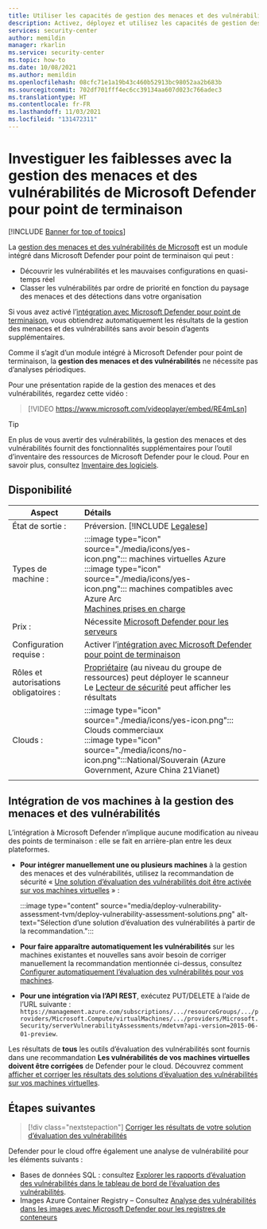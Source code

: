 ```yaml
---
title: Utiliser les capacités de gestion des menaces et des vulnérabilités de Microsoft Defender pour point de terminaison avec Microsoft Defender pour le cloud
description: Activez, déployez et utilisez les capacités de gestion des menaces et des vulnérabilités de Microsoft Defender pour point de terminaison avec Microsoft Defender pour le cloud pour découvrir les faiblesses de vos machines Azure et hybrides.
services: security-center
author: memildin
manager: rkarlin
ms.service: security-center
ms.topic: how-to
ms.date: 10/08/2021
ms.author: memildin
ms.openlocfilehash: 08cfc71e1a19b43c460b52913bc98052aa2b683b
ms.sourcegitcommit: 702df701fff4ec6cc39134aa607d023c766adec3
ms.translationtype: HT
ms.contentlocale: fr-FR
ms.lasthandoff: 11/03/2021
ms.locfileid: "131472311"
---
```

# <a name="investigate-weaknesses-with-microsoft-defender-for-endpoints-threat-and-vulnerability-management"></a>Investiguer les faiblesses avec la gestion des menaces et des vulnérabilités de Microsoft Defender pour point de terminaison 

[!INCLUDE [Banner for top of topics](./includes/banner.md)]

La [gestion des menaces et des vulnérabilités de Microsoft](/microsoft-365/security/defender-endpoint/next-gen-threat-and-vuln-mgt) est un module intégré dans Microsoft Defender pour point de terminaison qui peut :

- Découvrir les vulnérabilités et les mauvaises configurations en quasi-temps réel
- Classer les vulnérabilités par ordre de priorité en fonction du paysage des menaces et des détections dans votre organisation

Si vous avez activé l’[intégration avec Microsoft Defender pour point de terminaison](integration-defender-for-endpoint.md), vous obtiendrez automatiquement les résultats de la gestion des menaces et des vulnérabilités sans avoir besoin d’agents supplémentaires.

Comme il s’agit d’un module intégré à Microsoft Defender pour point de terminaison, la **gestion des menaces et des vulnérabilités** ne nécessite pas d’analyses périodiques.

Pour une présentation rapide de la gestion des menaces et des vulnérabilités, regardez cette vidéo :

> [!VIDEO https://www.microsoft.com/videoplayer/embed/RE4mLsn]

> [!TIP]
> En plus de vous avertir des vulnérabilités, la gestion des menaces et des vulnérabilités fournit des fonctionnalités supplémentaires pour l’outil d’inventaire des ressources de Microsoft Defender pour le cloud. Pour en savoir plus, consultez [Inventaire des logiciels](asset-inventory.md#access-a-software-inventory).


## <a name="availability"></a>Disponibilité
|Aspect|Détails|
|----|:----|
|État de sortie :|Préversion. [!INCLUDE [Legalese](../../includes/security-center-preview-legal-text.md)]|
|Types de machine :|:::image type="icon" source="./media/icons/yes-icon.png"::: machines virtuelles Azure<br>:::image type="icon" source="./media/icons/yes-icon.png"::: machines compatibles avec Azure Arc <br> [Machines prises en charge](/microsoft-365/security/defender-endpoint/tvm-supported-os)|
|Prix :|Nécessite [Microsoft Defender pour les serveurs](defender-for-servers-introduction.md)|
|Configuration requise :|Activer l’[intégration avec Microsoft Defender pour point de terminaison](integration-defender-for-endpoint.md)|
|Rôles et autorisations obligatoires :|[Propriétaire](../role-based-access-control/built-in-roles.md#owner) (au niveau du groupe de ressources) peut déployer le scanneur<br>Le [Lecteur de sécurité](../role-based-access-control/built-in-roles.md#security-reader) peut afficher les résultats|
|Clouds :|:::image type="icon" source="./media/icons/yes-icon.png"::: Clouds commerciaux<br>:::image type="icon" source="./media/icons/no-icon.png":::National/Souverain (Azure Government, Azure China 21Vianet)|
|||


## <a name="onboarding-your-machines-to-threat-and-vulnerability-management"></a>Intégration de vos machines à la gestion des menaces et des vulnérabilités

L’intégration à Microsoft Defender n’implique aucune modification au niveau des points de terminaison : elle se fait en arrière-plan entre les deux plateformes. 

- **Pour intégrer manuellement une ou plusieurs machines** à la gestion des menaces et des vulnérabilités, utilisez la recommandation de sécurité « [Une solution d’évaluation des vulnérabilités doit être activée sur vos machines virtuelles](https://portal.azure.com/#blade/Microsoft_Azure_Security/RecommendationsBlade/assessmentKey/ffff0522-1e88-47fc-8382-2a80ba848f5d) » :

    :::image type="content" source="media/deploy-vulnerability-assessment-tvm/deploy-vulnerability-assessment-solutions.png" alt-text="Sélection d’une solution d’évaluation des vulnérabilités à partir de la recommandation.":::

- **Pour faire apparaître automatiquement les vulnérabilités** sur les machines existantes et nouvelles sans avoir besoin de corriger manuellement la recommandation mentionnée ci-dessus, consultez [Configurer automatiquement l’évaluation des vulnérabilités pour vos machines](auto-deploy-vulnerability-assessment.md).

- **Pour une intégration via l’API REST**, exécutez PUT/DELETE à l’aide de l’URL suivante : `https://management.azure.com/subscriptions/.../resourceGroups/.../providers/Microsoft.Compute/virtualMachines/.../providers/Microsoft.Security/serverVulnerabilityAssessments/mdetvm?api-version=2015-06-01-preview`.


Les résultats de **tous** les outils d’évaluation des vulnérabilités sont fournis dans une recommandation **Les vulnérabilités de vos machines virtuelles doivent être corrigées** de Defender pour le cloud. Découvrez comment [afficher et corriger les résultats des solutions d’évaluation des vulnérabilités sur vos machines virtuelles](remediate-vulnerability-findings-vm.md).


## <a name="next-steps"></a>Étapes suivantes
> [!div class="nextstepaction"]
> [Corriger les résultats de votre solution d’évaluation des vulnérabilités](remediate-vulnerability-findings-vm.md)

Defender pour le cloud offre également une analyse de vulnérabilité pour les éléments suivants :

- Bases de données SQL : consultez [Explorer les rapports d’évaluation des vulnérabilités dans le tableau de bord de l’évaluation des vulnérabilités](defender-for-sql-on-machines-vulnerability-assessment.md#explore-vulnerability-assessment-reports).
- Images Azure Container Registry – Consultez [Analyse des vulnérabilités dans les images avec Microsoft Defender pour les registres de conteneurs](defender-for-container-registries-usage.md)